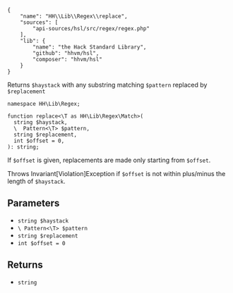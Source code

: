``` yamlmeta
{
    "name": "HH\\Lib\\Regex\\replace",
    "sources": [
        "api-sources/hsl/src/regex/regex.php"
    ],
    "lib": {
        "name": "the Hack Standard Library",
        "github": "hhvm/hsl",
        "composer": "hhvm/hsl"
    }
}
```




Returns ` $haystack ` with any substring matching `` $pattern ``
replaced by ``` $replacement ```




``` Hack
namespace HH\Lib\Regex;

function replace<\T as HH\Lib\Regex\Match>(
  string $haystack,
  \  Pattern<\T> $pattern,
  string $replacement,
  int $offset = 0,
): string;
```




If ` $offset ` is given, replacements are made
only starting from `` $offset ``.




Throws Invariant[Violation]Exception if ` $offset ` is not within plus/minus the length of `` $haystack ``.




## Parameters




+ ` string $haystack `
+ ` \ Pattern<\T> $pattern `
+ ` string $replacement `
+ ` int $offset = 0 `




## Returns




* ` string `
<!-- HHAPIDOC -->

